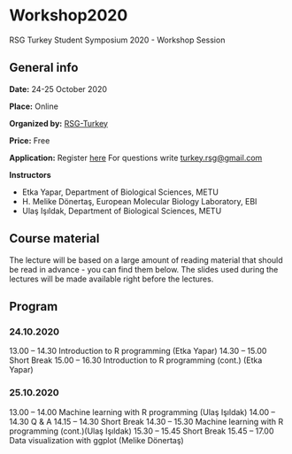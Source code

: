 # Workshop2020
RSG Turkey Student Symposium 2020 - Workshop Session


## General info

**Date:** 24-25 October 2020

**Place:** Online

**Organized by:** [RSG-Turkey](https://rsgturkey.com/en/)

**Price:** Free

**Application:** Register [here](https://forms.gle/mzQLoyoQMMagnsDD6) For questions write turkey.rsg@gmail.com

**Instructors**
- Etka Yapar, Department of Biological Sciences, METU
- H. Melike Dönertaş, European Molecular Biology Laboratory, EBI
- Ulaş Işıldak, Department of Biological Sciences, METU

## Course material
The lecture will be based on a large amount of reading material that should be read in advance - you can find them below. The slides used during the lectures will be made available right before the lectures.

## Program

### 24.10.2020

13.00 – 14.30	Introduction to R programming (Etka Yapar)
14.30 – 15.00	Short Break
15.00 – 16.30	Introduction to R programming (cont.) (Etka Yapar)

### 25.10.2020

13.00 – 14.00	Machine learning with R programming (Ulaş Işıldak)
14.00 – 14.30	Q & A
14.15 – 14.30	Short Break
14.30 – 15.30	Machine learning with R programming (cont.)(Ulaş Işıldak)
15.30 – 15.45	Short Break
15.45 – 17.00	Data visualization with ggplot (Melike Dönertaş)

